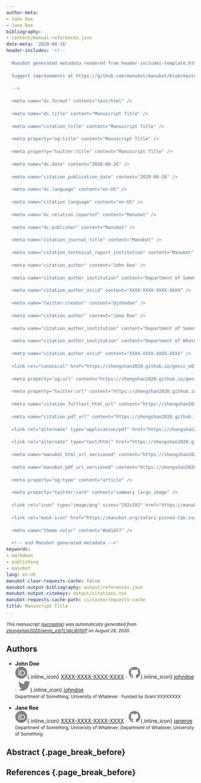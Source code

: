```yaml
---
author-meta:
- John Doe
- Jane Roe
bibliography:
- content/manual-references.json
date-meta: '2020-08-26'
header-includes: '<!--

  Manubot generated metadata rendered from header-includes-template.html.

  Suggest improvements at https://github.com/manubot/manubot/blob/master/manubot/process/header-includes-template.html

  -->

  <meta name="dc.format" content="text/html" />

  <meta name="dc.title" content="Manuscript Title" />

  <meta name="citation_title" content="Manuscript Title" />

  <meta property="og:title" content="Manuscript Title" />

  <meta property="twitter:title" content="Manuscript Title" />

  <meta name="dc.date" content="2020-08-26" />

  <meta name="citation_publication_date" content="2020-08-26" />

  <meta name="dc.language" content="en-US" />

  <meta name="citation_language" content="en-US" />

  <meta name="dc.relation.ispartof" content="Manubot" />

  <meta name="dc.publisher" content="Manubot" />

  <meta name="citation_journal_title" content="Manubot" />

  <meta name="citation_technical_report_institution" content="Manubot" />

  <meta name="citation_author" content="John Doe" />

  <meta name="citation_author_institution" content="Department of Something, University of Whatever" />

  <meta name="citation_author_orcid" content="XXXX-XXXX-XXXX-XXXX" />

  <meta name="twitter:creator" content="@johndoe" />

  <meta name="citation_author" content="Jane Roe" />

  <meta name="citation_author_institution" content="Department of Something, University of Whatever" />

  <meta name="citation_author_institution" content="Department of Whatever, University of Something" />

  <meta name="citation_author_orcid" content="XXXX-XXXX-XXXX-XXXX" />

  <link rel="canonical" href="https://zhongshan2020.github.io/genic_eQTL1/" />

  <meta property="og:url" content="https://zhongshan2020.github.io/genic_eQTL1/" />

  <meta property="twitter:url" content="https://zhongshan2020.github.io/genic_eQTL1/" />

  <meta name="citation_fulltext_html_url" content="https://zhongshan2020.github.io/genic_eQTL1/" />

  <meta name="citation_pdf_url" content="https://zhongshan2020.github.io/genic_eQTL1/manuscript.pdf" />

  <link rel="alternate" type="application/pdf" href="https://zhongshan2020.github.io/genic_eQTL1/manuscript.pdf" />

  <link rel="alternate" type="text/html" href="https://zhongshan2020.github.io/genic_eQTL1/v/c80fd1fd0cb2c38b2028a668aaa40abb3966f327/" />

  <meta name="manubot_html_url_versioned" content="https://zhongshan2020.github.io/genic_eQTL1/v/c80fd1fd0cb2c38b2028a668aaa40abb3966f327/" />

  <meta name="manubot_pdf_url_versioned" content="https://zhongshan2020.github.io/genic_eQTL1/v/c80fd1fd0cb2c38b2028a668aaa40abb3966f327/manuscript.pdf" />

  <meta property="og:type" content="article" />

  <meta property="twitter:card" content="summary_large_image" />

  <link rel="icon" type="image/png" sizes="192x192" href="https://manubot.org/favicon-192x192.png" />

  <link rel="mask-icon" href="https://manubot.org/safari-pinned-tab.svg" color="#ad1457" />

  <meta name="theme-color" content="#ad1457" />

  <!-- end Manubot generated metadata -->'
keywords:
- markdown
- publishing
- manubot
lang: en-US
manubot-clear-requests-cache: false
manubot-output-bibliography: output/references.json
manubot-output-citekeys: output/citations.tsv
manubot-requests-cache-path: ci/cache/requests-cache
title: Manuscript Title
...
```







<small><em>
This manuscript
([permalink](https://zhongshan2020.github.io/genic_eQTL1/v/c80fd1fd0cb2c38b2028a668aaa40abb3966f327/))
was automatically generated
from [zhongshan2020/genic_eQTL1@c80fd1f](https://github.com/zhongshan2020/genic_eQTL1/tree/c80fd1fd0cb2c38b2028a668aaa40abb3966f327)
on August 26, 2020.
</em></small>

## Authors



+ **John Doe**<br>
    ![ORCID icon](images/orcid.svg){.inline_icon}
    [XXXX-XXXX-XXXX-XXXX](https://orcid.org/XXXX-XXXX-XXXX-XXXX)
    · ![GitHub icon](images/github.svg){.inline_icon}
    [johndoe](https://github.com/johndoe)
    · ![Twitter icon](images/twitter.svg){.inline_icon}
    [johndoe](https://twitter.com/johndoe)<br>
  <small>
     Department of Something, University of Whatever
     · Funded by Grant XXXXXXXX
  </small>

+ **Jane Roe**<br>
    ![ORCID icon](images/orcid.svg){.inline_icon}
    [XXXX-XXXX-XXXX-XXXX](https://orcid.org/XXXX-XXXX-XXXX-XXXX)
    · ![GitHub icon](images/github.svg){.inline_icon}
    [janeroe](https://github.com/janeroe)<br>
  <small>
     Department of Something, University of Whatever; Department of Whatever, University of Something
  </small>



## Abstract {.page_break_before}




## References {.page_break_before}

<!-- Explicitly insert bibliography here -->
<div id="refs"></div>
